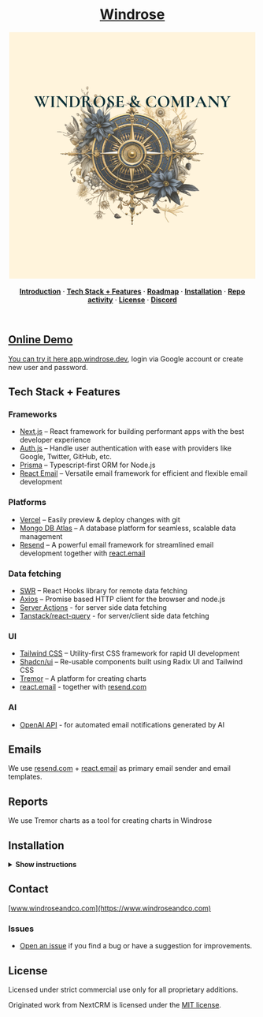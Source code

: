 <a href="https://app.windrose.dev/">
  <h1 align="center">Windrose</h1>
</a>

<p align="center">
<img alt="OG" src="public/images/windroseLogo.png" />
</p>

<!-- <p align="center">
Windrose is built on top of Next CRM, which is a CRM build on top of the Next.JS 14 using TypeScript, great UI library shadcn, Prisma and MongoDB as a database. Upload things as a S3 blob for document storage.
</p> -->


<p align="center">
   <a href="#online-demo"><strong>Introduction</strong></a> ·
   <a href="#tech-stack--features"><strong>Tech Stack + Features</strong></a> ·
   <a href="#roadmap"><strong>Roadmap</strong></a> ·
   <a href="#installation"><strong>Installation</strong></a> ·
   <a href="#repo-activity"><strong>Repo activity</strong></a> ·
   <a href="#license"><strong>License</strong></a> ·
   <a href="https://discord.gg/dHyxhTEzUb"><strong>Discord</strong>
</p>
<br/>

## Online Demo

You can try it here [app.windrose.dev](https://app.windrose.dev), login via Google account or create new user and password.

## Tech Stack + Features

### Frameworks

- [Next.js](https://nextjs.org/) – React framework for building performant apps with the best developer experience
- [Auth.js](https://authjs.dev/) – Handle user authentication with ease with providers like Google, Twitter, GitHub, etc.
- [Prisma](https://www.prisma.io/) – Typescript-first ORM for Node.js
- [React Email](https://react.email/) – Versatile email framework for efficient and flexible email development

### Platforms

- [Vercel](https://vercel.com/) – Easily preview & deploy changes with git
- [Mongo DB Atlas](https://mongodb.com/) – A database platform for seamless, scalable data management
- [Resend](https://resend.com/) – A powerful email framework for streamlined email development together with [react.email](https://react.email)

### Data fetching

- [SWR](https://swr.vercel.app/) – React Hooks library for remote data fetching
- [Axios](https://axios-http.com/) – Promise based HTTP client for the browser and node.js
- [Server Actions]() - for server side data fetching
- [Tanstack/react-query](https://react-query.tanstack.com/) - for server/client side data fetching

### UI

- [Tailwind CSS](https://tailwindcss.com/) – Utility-first CSS framework for rapid UI development
- [Shadcn/ui](https://ui.shadcn.com/) – Re-usable components built using Radix UI and Tailwind CSS
- [Tremor](https://www.tremor.so/) – A platform for creating charts
- [react.email](https://react.email) - together with [resend.com](https://resend.com)

### AI

- [OpenAI API](https://openai.com/blog/openai-api) - for automated email notifications generated by AI
<!-- - [Rossum](https://rossum.ai/) - for invoice data parsing with AI -->

## 

## Emails

We use [resend.com](https://resend.com) + [react.email](https://react.email) as primary email sender and email templates.

## Reports

We use Tremor charts as a tool for creating charts in Windrose


## Installation

<details>
<summary><b>Show instructions</b></summary>

1. Clone the repository:

   ```sh
   git clone https://github.com/drod1107/windrose.git
   cd windrose
   ```

1. Install the preset:

   ```sh
   npm install
   ```

1. Copy the environment variables to .env

   ```sh
   cp .env.example .env
   ```

   ```sh
   cp .env.local.example .env.local
   ```

   **.env**

   > > - You will need mongodb URI string for Prisma ORM

   **.env.local**

   > > - NextAUTH - for auth
   > > - uploadthings - for storing files
   <!-- Rossum has been temporarily disabled with plans to migrate to Gemini OCR -->
   <!-- > > - rossum - for invoice data exporting -->
   > > - openAI - for automatic Project management assistant
   > > - SMPT and IMAP for emails

1. Init Prisma

   ```sh
    npx prisma generate
    npx prisma db push
   ```

1. Import initial data from initial-data folder

   ```sh
   npx prisma db seed
   ```

1. Run app on local

   ```sh
   npm run dev
   ```

1. <http://localhost:3000>

</details>

## Contact

[www.windroseandco.com](https://www.windroseandco.com)
</br>

### Issues

- [Open an issue](https://github.com/drod1107/windrose/issues) if you find a bug or have a suggestion for improvements.

## License

Licensed under strict commercial use only for all proprietary additions. 

Originated work from NextCRM is licensed under the [MIT license](https://github.com/drod1107/windrose/blob/main/LICENSE).
